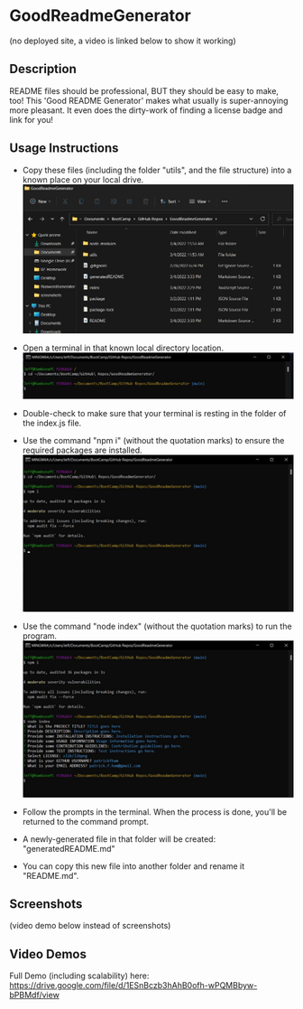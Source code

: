 # GoodReadmeGenerator
(no deployed site, a video is linked below to show it working)

## Description
README files should be professional, BUT they should be easy to make, too!  This 'Good README Generator' makes what usually is super-annoying more pleasant.  It even does the dirty-work of finding a license badge and link for you!

## Usage Instructions
- Copy these files (including the folder "utils", and the file structure) into a known place on your local drive.
![copy](./screenshots/filesandfolders.jpg)

- Open a terminal in that known local directory location.
![terminaltofolder](./screenshots/terminaltofolder.jpg)

- Double-check to make sure that your terminal is resting in the folder of the index.js file.

- Use the command "npm i" (without the quotation marks) to ensure the required packages are installed.
![installpackages](./screenshots/npmi.jpg)

- Use the command "node index" (without the quotation marks) to run the program.
![run](./screenshots/runnodeindex.jpg)

- Follow the prompts in the terminal.  When the process is done, you'll be returned to the command prompt.
- A newly-generated file in that folder will be created:  "generatedREADME.md" 
- You can copy this new file into another folder and rename it "README.md".


## Screenshots
(video demo below instead of screenshots)

## Video Demos
Full Demo (including scalability) here: https://drive.google.com/file/d/1ESnBczb3hAhB0ofh-wPQMBbyw-bPBMdf/view
